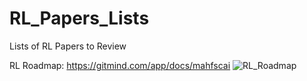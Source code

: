 # RL_Papers_Lists
Lists of RL Papers to Review

RL Roadmap:
https://gitmind.com/app/docs/mahfscai
![RL_Roadmap](https://user-images.githubusercontent.com/83327791/209818467-31ee6eab-49b0-40d8-b9e4-8c00af315a2a.png)
